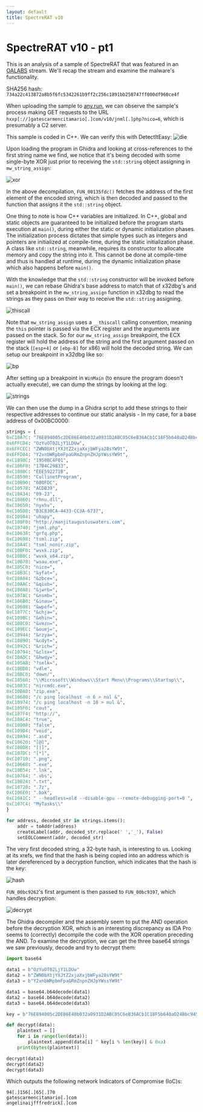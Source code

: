 ```yaml
---
layout: default
title: SpectreRAT v10
---
```


# SpectreRAT v10 - pt1

This is an analysis of a sample of SpectreRAT that was featured in an [OALABS](https://www.openanalysis.net/) stream. We'll recap the stream and examine the malware's functionality.

SHA256 hash: `734a22c413872a8b5f6fc5342261b9ff2c256c1891bb258747ff000df960ce4f`

When uploading the sample to [any.run](https://any.run/), we can observe the sample's process making GET requests to the URL `hxxp[://]gatescarmencitamario[.]com/v10/jnml[.]php?nico=6`, which is presumably a C2 server.

This sample is coded in C++. We can verify this with DetectItEasy:
![die](./pictures/cpp.png)

Upon loading the program in Ghidra and looking at cross-references to the first string name we find, we notice that it's being decoded with some single-byte XOR just prior to receiving the `std::string` object assigning in `mw_string_assign`:

![xor](./pictures/xor-stringassign.png)

In the above decompilation, `FUN_00135fdc()` fetches the address of the first element of the encoded string, which is then decoded and passed to the function that assigns it the `std::string` object.

One thing to note is how C++ variables are initialized. In C++, global and static objects are guaranteed to be initialized before the program starts execution at `main()`, during either the static or dynamic initialization phases. The initialization process dictates that simple types such as integers and pointers are initialized at compile-time, during the static initialization phase. A class like `std::string`, meanwhile, requires its constructor to allocate memory and copy the string into it. This cannot be done at compile-time and thus is handled at runtime, during the dynamic initialization phase which also happens before `main()`. 

With the knowledge that the `std::string` constructor will be invoked before `main()`, we can rebase Ghidra's base address to match that of x32dbg's and set a breakpoint in the `mw_string_assign` function in x32dbg to read the strings as they pass on their way to receive the `std::string` assigning.

![thiscall](./pictures/mw_string_assign.png)

Note that `mw_string_assign` uses a `__thiscall` calling convention, meaning the `this` pointer is passed via the ECX register and the arguments are passed on the stack. So for our `mw_string_assign` breakpoint, the ECX register will hold the address of the string and the first argument passed on the stack (`[esp+4]` or `[ebp-8]` for x86) will hold the decoded string. We can setup our breakpoint in x32dbg like so:

![bp](./pictures/bp.png)

After setting up a breakpoint in `WinMain` (to ensure the program doesn't actually execute), we can dump the strings by looking at the log:

![strings](./pictures/strings.png)

We can then use the dump in a Ghidra script to add these strings to their respective addresses to continue our static analysis - In my case, for a base address of 0x00BC0000:

```python
strings = {
0xC10A7C: "76E894005c2DE86E40b032a0931D2ABC05C6eB36ACb1C18F5b640aD24Bbc9454",
0x6FFCD4: "OzYuOT02LjY1LDUw",
0x6FFCEC: "ZWN0bXtjYXJtZ2xjaXxjbWFya28sYW9t",
0x6FFD04: "Y2xnbWRpbmFpaGRmZnpnZHJpYWssYW9t",
0xC1098C: "1950BC4F01",
0xC106F8: "17B4C29833",
0xC1080C: "EEE592271B",
0xC10590: "CullinetProgram",
0xC10B90: "680FDC",
0xC10578: "ACDB39",
0xC10A34: "09-23",
0xC10860: "rhnu.dll",
0xC10650: "nyxhv",
0xC105D8: "B3C830CA-4433-CC3A-6737",
0xC109A4: "uhapy",
0xC108F0: "http://manjitaugustuswaters.com",
0xC10740: "jnml.php",
0xC10638: "grfq.php",
0xC10698: "tsml.zip",
0xC10A4C: "tsml_nonir.zip",
0xC10BF0: "wvxk.zip",
0xC10B0C: "wvxk_x64.zip",
0xC10B78: "wsau.exe",
0xC105C0: "nico=",
0xC10B3C: "&yfat=",
0xC10A04: "&zbce=",
0xC10AAC: "&qiob=",
0xC108A8: "&jwrb=",
0xC107AC: "&nsmb=",
0xC106B0: "&inau=",
0xC10608: "&wpof=",
0xC1077C: "&chja=",
0xC109BC: "&ehin=",
0xC108C0: "&vmzn=",
0xC109EC: "&ouej=",
0xC10944: "&rzya=",
0xC10890: "&cdyt=",
0xC1092C: "&rich=",
0xC10794: "&clsx=",
0xC10ADC: "&hwqy=",
0xC105A8: "?selk=",
0xC10BD8: "vdle",
0xC10BC0: "down/",
0xC10560: "\\Microsoft\\Windows\\Start Menu\\Programs\\Startup\\",
0xC1083C: "nircmdc.exe",
0xC10BA8: "zip.exe",
0xC10680: "/c ping localhost -n 6 > nul &",
0xC10974: "/c ping localhost -n 10 > nul &",
0xC105F0: "cout",
0xC107F4: "http://",
0xC10AC4: "true",
0xC10908: "false",
0xC109D4: "void",
0xC10A94: ".asd",
0xC10620: "[@]",
0xC108D8: "[|]",
0xC107DC: "[*]",
0xC10710: ".png",
0xC10668: ".exe",
0xC10B54: ".lnk",
0xC10764: ".vbs",
0xC10B24: ".txt",
0xC10728: ".7z",
0xC106E0: ".bak",
0xC10A1C: " --headless=old --disable-gpu --remote-debugging-port=0 ",
0xC107C4: "MyTasks\\"
}

for address, decoded_str in strings.items():
    addr = toAddr(address)
    createLabel(addr, decoded_str.replace(' ','_'), False)
    setEOLComment(addr, decoded_str)
```

The very first decoded string, a 32-byte hash, is interesting to us. Looking at its xrefs, we find that the hash is being copied into an address which is later dereferenced by a decryption function, which indicates that the hash is the key:

![hash](./pictures/hash.png)

`FUN_00bc9262`'s first argument is then passed to `FUN_00bc9397`, which handles decryption:

![decrypt](./pictures/decryption.png)

The Ghidra decompiler and the assembly seem to put the AND operation before the decryption XOR, which is an interesting discrepancy as IDA Pro seems to (correctly) decompile the code with the XOR operation preceding the AND. To examine the decryption, we can get the three base64 strings we saw previously, decode and try to decrypt them:

```python
import base64

data1 = b"OzYuOT02LjY1LDUw"
data2 = b"ZWN0bXtjYXJtZ2xjaXxjbWFya28sYW9t"
data3 = b"Y2xnbWRpbmFpaGRmZnpnZHJpYWssYW9t"

data1 = base64.b64decode(data1)
data2 = base64.b64decode(data2)
data3 = base64.b64decode(data3)

key = b"76E894005c2DE86E40b032a0931D2ABC05C6eB36ACb1C18F5b640aD24Bbc9454"

def decrypt(data):
    plaintext = []
    for i in range(len(data)):
        plaintext.append(data[i] ^ key[i % len(key)] & 0xa)
    print(bytes(plaintext))

decrypt(data1)
decrypt(data2)
decrypt(data3)
```
Which outputs the following network Indicators of Compromise (IoC)s:

```
94[.]156[.]65[.]70
gatescarmencitamario[.]com
angelinaijfffredrick[.]com
```
